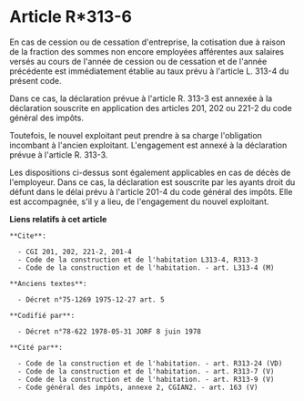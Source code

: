 # Article R*313-6

En cas de cession ou de cessation d'entreprise, la cotisation due à raison de la fraction des sommes non encore employées
afférentes aux salaires versés au cours de l'année de cession ou de cessation et de l'année précédente est immédiatement
établie au taux prévu à l'article L. 313-4 du présent code.

Dans ce cas, la déclaration prévue à l'article R. 313-3 est annexée à la déclaration souscrite en application des articles
201, 202 ou 221-2 du code général des impôts.

Toutefois, le nouvel exploitant peut prendre à sa charge l'obligation incombant à l'ancien exploitant. L'engagement est
annexé à la déclaration prévue à l'article R. 313-3.

Les dispositions ci-dessus sont également applicables en cas de décès de l'employeur. Dans ce cas, la déclaration est
souscrite par les ayants droit du défunt dans le délai prévu à l'article 201-4 du code général des impôts. Elle est
accompagnée, s'il y a lieu, de l'engagement du nouvel exploitant.

**Liens relatifs à cet article**

	**Cite**:

	  - CGI 201, 202, 221-2, 201-4
	  - Code de la construction et de l'habitation L313-4, R313-3
	  - Code de la construction et de l'habitation. - art. L313-4 (M)

	**Anciens textes**:

	  - Décret n°75-1269 1975-12-27 art. 5

	**Codifié par**:

	  - Décret n°78-622 1978-05-31 JORF 8 juin 1978

	**Cité par**:

	  - Code de la construction et de l'habitation. - art. R313-24 (VD)
	  - Code de la construction et de l'habitation. - art. R313-7 (V)
	  - Code de la construction et de l'habitation. - art. R313-9 (V)
	  - Code général des impôts, annexe 2, CGIAN2. - art. 163 (V)
